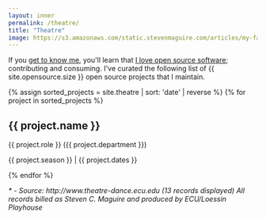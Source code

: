 ```yaml
---
layout: inner
permalink: /theatre/
title: "Theatre"
image: https://s3.amazonaws.com/static.stevenmaguire.com/articles/my-fair-lady.jpg
---
```


<div class="col-sm-10 col-sm-offset-1">
    <p>If you <a href="/about">get to know me</a>, you'll learn that <a href="https://github.com/stevenmaguire">I love open source software</a>; contributing and consuming. I've curated the following list of {{ site.opensource.size }} open source projects that I maintain.</p>
</div>
{% assign sorted_projects = site.theatre | sort: 'date' | reverse %}
{% for project in sorted_projects %}
<div class="col-sm-10 col-sm-offset-1 text-center">
    <div class="theatre project">
    <h2>{{ project.name }}</h2>
    <p>{{ project.role }} ({{ project.department }})</p>
    <p>{{ project.season }} | {{ project.dates }}</p>
    </div>
</div>
{% endfor %}
<div class="col-sm-10 col-sm-offset-1 text-center">
    <p><em>* - Source: http://www.theatre-dance.ecu.edu (13 records displayed) All records billed as Steven C. Maguire and produced by ECU/Loessin Playhouse</em></p>
</div>


